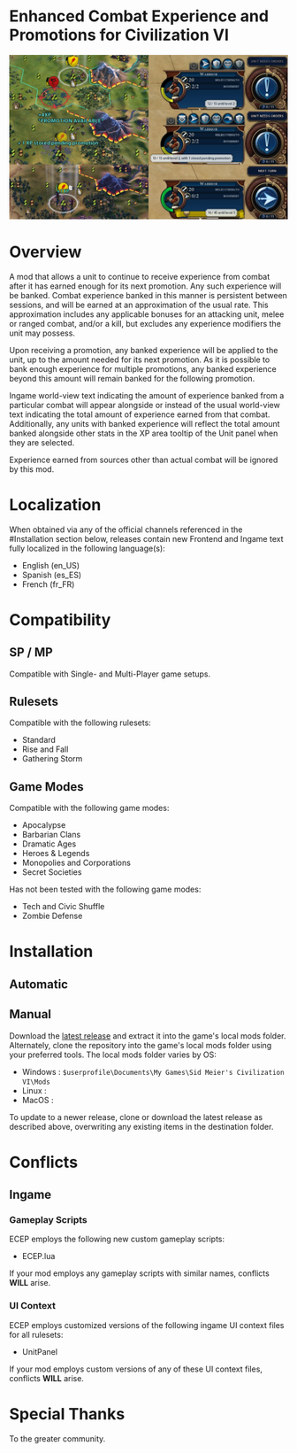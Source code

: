 # Enhanced Combat Experience and Promotions for Civilization VI
![ECEP Ingame](/IMAGES/ECEP_Ingame.png)

# Overview
A mod that allows a unit to continue to receive experience from combat after it has earned enough for its next promotion. Any such experience will be banked. Combat experience banked in this manner is persistent between sessions, and will be earned at an approximation of the usual rate. This approximation includes any applicable bonuses for an attacking unit, melee or ranged combat, and/or a kill, but excludes any experience modifiers the unit may possess.

Upon receiving a promotion, any banked experience will be applied to the unit, up to the amount needed for its next promotion. As it is possible to bank enough experience for multiple promotions, any banked experience beyond this amount will remain banked for the following promotion.

Ingame world-view text indicating the amount of experience banked from a particular combat will appear alongside or instead of the usual world-view text indicating the total amount of experience earned from that combat. Additionally, any units with banked experience will reflect the total amount banked alongside other stats in the XP area tooltip of the Unit panel when they are selected.

Experience earned from sources other than actual combat will be ignored by this mod.

# Localization
When obtained via any of the official channels referenced in the #Installation section below, releases contain new Frontend and Ingame text fully localized in the following language(s):
- English (en_US)
- Spanish (es_ES)
- French (fr_FR)

# Compatibility
## SP / MP
Compatible with Single- and Multi-Player game setups.

## Rulesets
Compatible with the following rulesets:

* Standard
* Rise and Fall
* Gathering Storm

## Game Modes
Compatible with the following game modes:

* Apocalypse
* Barbarian Clans
* Dramatic Ages
* Heroes & Legends
* Monopolies and Corporations
* Secret Societies

Has not been tested with the following game modes:

* Tech and Civic Shuffle
* Zombie Defense

# Installation
## Automatic

## Manual
Download the [latest release](https://github.com/zzragnar0kzz/C6ECEP/releases/latest) and extract it into the game's local mods folder. Alternately, clone the repository into the game's local mods folder using your preferred tools. The local mods folder varies by OS:
- Windows : `$userprofile\Documents\My Games\Sid Meier's Civilization VI\Mods`
- Linux : 
- MacOS : 

To update to a newer release, clone or download the latest release as described above, overwriting any existing items in the destination folder.

# Conflicts
## Ingame
### Gameplay Scripts
ECEP employs the following new custom gameplay scripts:
- ECEP.lua

If your mod employs any gameplay scripts with similar names, conflicts __WILL__ arise.

### UI Context
ECEP employs customized versions of the following ingame UI context files for all rulesets:
- UnitPanel

If your mod employs custom versions of any of these UI context files, conflicts __WILL__ arise.

# Special Thanks
To the greater community.
